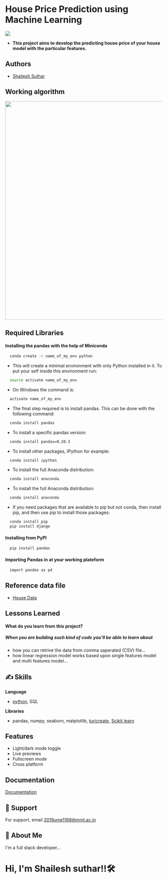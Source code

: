 # House Price Prediction using Machine Learning
![](https://media.giphy.com/media/JHw6UnFuoe15yj6UdI/giphy.gif)
- **This project aims to develop the predicting house price of your house model with the particular features.**




                                                                                                               
## Authors

- [Shailesh Suthar](https://github.com/shaileshsuthar675/)


## Working algorithm

<p float='left'>
  <img src='https://nycdsa-blog-files.s3.us-east-2.amazonaws.com/2021/03/chaitali-majumder/ds-process-steps.jpg-950578-HPpgFyfk-1024x478.jpg' width=700>
</p>


## Required Libraries

#### Installing the pandas with the help of Miniconda
```bash
  conda create -n name_of_my_env python
```
- This will create a minimal environment with only Python installed in it. To put your self inside this environment run:
```bash
  source activate name_of_my_env
```
- On Windows the command is:
```bash
  activate name_of_my_env
```
- The final step required is to install pandas. This can be done with the following command:
```bash
  conda install pandas
```
- To install a specific pandas version:
```bash
  conda install pandas=0.20.3
```
- To install other packages, IPython for example:
```bash
  conda install ipython
```
- To install the full Anaconda distribution:
```bash
  conda install anaconda
```
- To install the full Anaconda distribution:
```bash
  conda install anaconda
```
- If you need packages that are available to pip but not conda, then install pip, and then use pip to install those packages:
```bash
  conda install pip
  pip install django
```
#### Installing from PyPI
```bash
  pip install pandas
```
#### Importing Pandas in at your working plateform
```bash
  import pandas as pd
```
## Reference data file
- [House Data](https://drive.google.com/file/d/11dyXXn0fUOHa2_PyX4b7XwvsoIL2K_Fn/view?usp=sharing)

## Lessons Learned
#### What do you learn from this project?
##### When you are building such kind of code you'll be able to learn about
- how you can retrive the data from comma saperated (CSV) file...
- how linear regression model works based upon single features model and multi features model...


## ✍️ Skills
**Language**
- [python](https://www.python.org/), SQL

**Libraries**
- pandas, numpy, seaborn, matplotlib, [turicreate](https://github.com/apple/turicreate), [Scikit learn](https://scikit-learn.org/stable/) 


## Features

- Light/dark mode toggle
- Live previews
- Fullscreen mode
- Cross platform


## Documentation

[Documentation](https://linktodocumentation)



## 🤙 Support

For support, email 2019ume1168@mnit.ac.in


## 🚀 About Me
I'm a full stack developer...
# Hi, I'm Shailesh suthar!!🛠 
